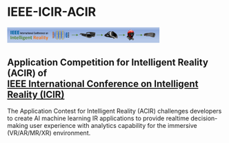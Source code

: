 # IEEE-ICIR-ACIR
<p style="margin-left:0%;">
<img src="./ICIR_ppt_movie_3.png" width=70%>
</p>
<h2>Application Competition for Intelligent Reality (ACIR) of <br><a href="https://icir.ieee.org">IEEE International Conference on Intelligent Reality (ICIR)</a></h2>
The Application Contest for Intelligent Reality (ACIR) challenges developers to create AI machine learning IR applications to provide realtime decision-making user experience with analytics capability for the immersive (VR/AR/MR/XR) environment.

